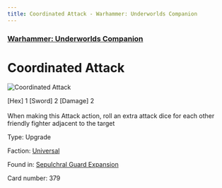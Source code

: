 ```yaml
---
title: Coordinated Attack - Warhammer: Underworlds Companion
---
```


### [Warhammer: Underworlds Companion](https://guidokessels.github.io/wh-underworlds)

  

# Coordinated Attack

![Coordinated Attack](https://warhammerunderworlds.com/wp-content/uploads/sites/6/2017/12/379_ENG-Coordinated-Attack.png)

<div class="whu-weapon">[Hex] 1 [Sword] 2 [Damage] 2</div><br /> When making this Attack action, roll an extra attack dice for each other friendly fighter adjacent to the target

Type: Upgrade

Faction: [Universal](https://guidokessels.github.io/wh-underworlds/factions/universal)

Found in: [Sepulchral Guard Expansion](https://guidokessels.github.io/wh-underworlds/locations/sepulchral-guard-expansion)

Card number: 379
